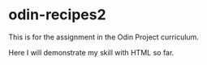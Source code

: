 # odin-recipes2

This is for the assignment in the Odin Project curriculum.

Here I will demonstrate my skill with HTML so far.